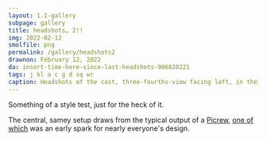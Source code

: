 ```yaml
---
layout: 1.1-gallery
subpage: gallery
title: headshots… 2!!
img: 2022-02-12
smolfile: png
permalink: /gallery/headshots2
drawnon: February 12, 2022
da: insert-time-here-since-last-headshots-906838221
tags: j kl a c g d sq wr
caption: Headshots of the cast, three-fourths-view facing left, in their token colors on simple backgrounds.
---
```

Something of a style test, just for the heck of it.

The central, samey setup draws from the typical output of a <a href="https://picrew.me/" class="ext">Picrew</a>, <a href="https://picrew.me/image_maker/457566" class="ext">one of which</a> was an early spark for nearly everyone's design.